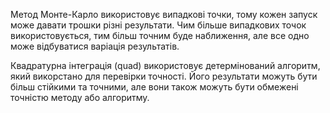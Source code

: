 Метод Монте-Карло використовує випадкові точки, тому кожен запуск може давати трошки різні результати. Чим більше випадкових точок використовується, тим більш точним буде наближення, але все одно може відбуватися варіація результатів.

Квадратурна інтеграція (quad) використовує детермінований алгоритм, який викорстано для перевірки точності. Його результати можуть бути більш стійкими та точними, але вони також можуть бути обмежені точністю методу або алгоритму.
